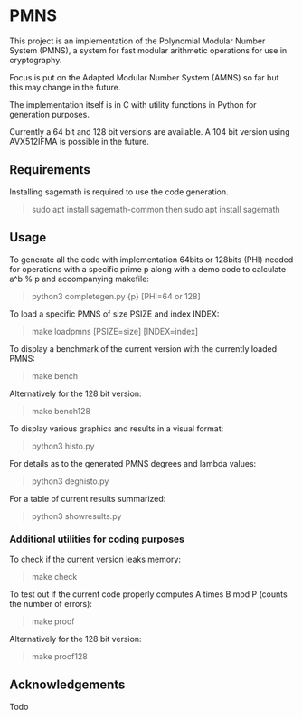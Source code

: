 # PMNS

This project is an implementation of the Polynomial Modular Number System (PMNS), a system for fast modular arithmetic operations for use in cryptography.

Focus is put on the Adapted Modular Number System (AMNS) so far but this may change in the future.

The implementation itself is in C with utility functions in Python for generation purposes.

Currently a 64 bit and 128 bit versions are available. A 104 bit version using AVX512IFMA is possible in the future.

## Requirements

Installing sagemath is required to use the code generation.
> sudo apt install sagemath-common
then
> sudo apt install sagemath

## Usage

To generate all the code with implementation 64bits or 128bits (PHI) needed for operations with a specific prime p along with a demo code to calculate a^b % p and accompanying makefile:
> python3 completegen.py {p} [PHI=64 or 128]

To load a specific PMNS of size PSIZE and index INDEX:
> make loadpmns [PSIZE=size] [INDEX=index]

To display a benchmark of the current version with the currently loaded PMNS:
> make bench

Alternatively for the 128 bit version:
> make bench128

To display various graphics and results in a visual format:
> python3 histo.py

For details as to the generated PMNS degrees and lambda values:
> python3 deghisto.py

For a table of current results summarized:
> python3 showresults.py


### Additional utilities for coding purposes

To check if the current version leaks memory:
> make check

To test out if the current code properly computes A times B mod P (counts the number of errors):
> make proof

Alternatively for the 128 bit version:
> make proof128

## Acknowledgements
Todo
